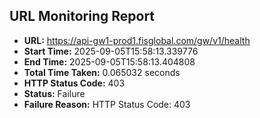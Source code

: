 ## URL Monitoring Report

- **URL:** https://api-gw1-prod1.fisglobal.com/gw/v1/health
- **Start Time:** 2025-09-05T15:58:13.339776
- **End Time:** 2025-09-05T15:58:13.404808
- **Total Time Taken:** 0.065032 seconds
- **HTTP Status Code:** 403
- **Status:** Failure
- **Failure Reason:** HTTP Status Code: 403
